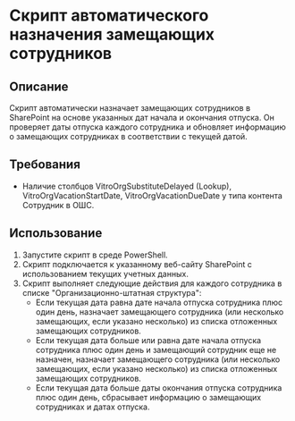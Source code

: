 # Скрипт автоматического назначения замещающих сотрудников

## Описание
Скрипт автоматически назначает замещающих сотрудников в SharePoint на основе указанных дат начала и окончания отпуска. Он проверяет даты отпуска каждого сотрудника и обновляет информацию о замещающих сотрудниках в соответствии с текущей датой.

## Требования
- Наличие столбцов VitroOrgSubstituteDelayed (Lookup), VitroOrgVacationStartDate, VitroOrgVacationDueDate у типа контента Сотрудник в ОШС.

## Использование
1. Запустите скрипт в среде PowerShell.
2. Скрипт подключается к указанному веб-сайту SharePoint с использованием текущих учетных данных.
3. Скрипт выполняет следующие действия для каждого сотрудника в списке "Организационно-штатная структура":
    - Если текущая дата равна дате начала отпуска сотрудника плюс один день, назначает замещающего сотрудника (или несколько замещающих, если указано несколько) из списка отложенных замещающих сотрудников.
    - Если текущая дата больше или равна дате начала отпуска сотрудника плюс один день и замещающий сотрудник еще не назначен, назначает замещающего сотрудника (или несколько замещающих, если указано несколько) из списка отложенных замещающих сотрудников.
    - Если текущая дата больше даты окончания отпуска сотрудника плюс один день, сбрасывает информацию о замещающих сотрудниках и датах отпуска.
